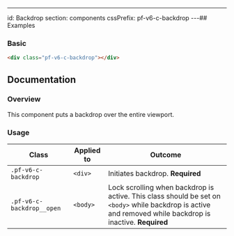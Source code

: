 ---
id: Backdrop
section: components
cssPrefix: pf-v6-c-backdrop
---## Examples

### Basic

```html isFullscreen
<div class="pf-v6-c-backdrop"></div>

```

## Documentation

### Overview

This component puts a backdrop over the entire viewport.

### Usage

| Class | Applied to | Outcome |
| -- | -- | -- |
| `.pf-v6-c-backdrop` | `<div>` |  Initiates backdrop. **Required** |
| `.pf-v6-c-backdrop__open` | `<body>` |  Lock scrolling when backdrop is active. This class should be set on `<body>` while backdrop is active and removed while backdrop is inactive. **Required** |
